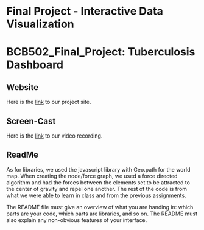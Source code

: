 Final Project - Interactive Data Visualization  
===

# BCB502_Final_Project: Tuberculosis Dashboard

## Website
Here is the [link](https://mnorales.github.io/BCB502_Final_Project/) to our project site.
## Screen-Cast
Here is the [link](https://vimeo.com/705224444) to our video recording.
## ReadMe
As for libraries, we used the javascript library with Geo.path for the world map. When creating the node/force graph, we used a force directed algorithm and had the forces between the elements set to be attracted to the center of gravity and repel one another. The rest of the code is from what we were able to learn in class and from the previous assignments. 


The README file must give an overview of what you are handing in: which parts are your code, which parts are libraries, and so on. The README must also explain any non-obvious features of your interface.
